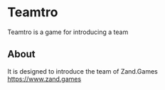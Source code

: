 # Teamtro
Teamtro is a game for introducing a team

## About
It is designed to introduce the team of Zand.Games
https://www.zand.games